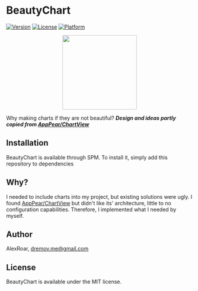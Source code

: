 # BeautyChart

[![Version](https://img.shields.io/cocoapods/v/BeautyChart.svg?style=flat)](https://cocoapods.org/pods/BeautyChart)
[![License](https://img.shields.io/cocoapods/l/BeautyChart.svg?style=flat)](https://cocoapods.org/pods/BeautyChart)
[![Platform](https://img.shields.io/cocoapods/p/BeautyChart.svg?style=flat)](https://cocoapods.org/pods/BeautyChart)

<section style="text-align:center">
    <img src="Assets/RPReplay_Final1598345909.gif" width="200px" style="margin: auto">
</section>


Why making charts if they are not beautiful?
***Design and ideas partly copied from [AppPear/ChartView](https://github.com/AppPear/ChartView)***

## Installation

BeautyChart is available through SPM. To install
it, simply add this repository to dependencies

## Why?
I needed to include charts into my project, but existing solutions were ugly. I found [AppPear/ChartView](https://github.com/AppPear/ChartView) but didn't like its' architecture, little to no configuration capabilities. Therefore, I implemented what I needed by myself.

## Author

AlexRoar, dremov.me@gmail.com

## License

BeautyChart is available under the MIT license.
